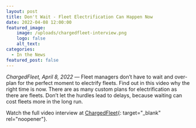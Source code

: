 ```yaml
---
layout: post
title: Don't Wait - Fleet Electrification Can Happen Now
date: 2022-04-08 12:00:00
featured_image:
    image: /uploads/chargedfleet-interview.png
    logo: false
    alt_text:
categories:
  - In the News
featured_post: false
---
```

*ChargedFleet, April 8, 2022* — Fleet managers don’t have to wait and over-plan for the perfect moment to electrify fleets. Find out in this video why the right time is now. There are as many custom plans for electrification as there are fleets. Don’t let the hurdles lead to delays, because waiting can cost fleets more in the long run.

Watch the full video interview at [ChargedFleet](https://www.chargedfleet.com/10166546/dont-wait-fleet-electrification-can-happen-now){: target="_blank" rel="noopener"}.
